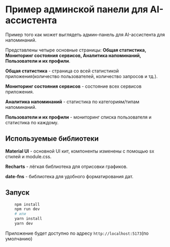 # Пример админской панели для AI-ассистента

Пример того как может выглядеть админ-панель для AI-ассистента для напоминаний.

Представлены четыре основные страницы: **Общая статистика, Мониторинг состояния сервисов, Аналитика напоминаний, Пользователи и их профили**.

**Общая статистика** - страница со всей статистикой приложения(количество пользователей, количество запросов и тд.).

**Мониторинг состояния сервисов** - состояние всех сервисов приложения.

**Аналитика напоминаний** - статистика по категориям/типам напоминаний.

**Пользователи и их профили** - мониторинг списка пользователя и статистика по каждому.

## Используемые библиотеки

**Material UI** - основной UI кит, компоненты изменены с помощью sx стилей и module.css.

**Recharts** - лёгкая библиотека для отрисовки графиков.

**date-fns** - библиотека для удобного форматирования дат.

## Запуск

```bash
    npm install
    npm run dev
    # или
    yarn install
    yarn dev
```
Приложение будет доступно по адресу `http://localhost:5173`(по умолчанию)
